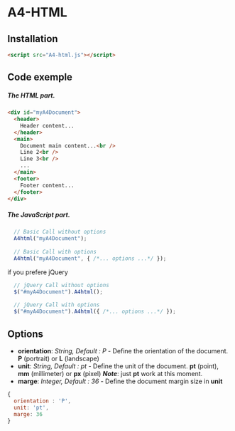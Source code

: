 # A4-HTML #

## Installation ##

```html
<script src="A4-html.js"></script>
```

## Code exemple ##
##### The HTML part. #####

```html
<div id="myA4Document">
  <header>
    Header content...
  </header>
  <main>
    Document main content...<br />
    Line 2<br />
    Line 3<br />
    ...
  </main>
  <footer>
    Footer content...
  </footer>
</div>
```

##### The JavaScript part. #####

```javascript
  // Basic Call without options
  A4html("myA4Document");
  
  // Basic Call with options
  A4html("myA4Document", { /*... options ...*/ });
```

if you prefere jQuery
```javascript
  // jQuery Call without options
  $("#myA4Document").A4html();
  
  // jQuery Call with options
  $("#myA4Document").A4html({ /*... options ...*/ });
```

## Options ##
* **orientation**: *String, Default : P* - Define the orientation of the document. **P** (portrait) or **L** (landscape)
* **unit**: *String, Default : pt* - Define the unit of the document. **pt** (point), **mm** (millimeter) or **px** (pixel) 
***Note***: just **pt** work at this moment.
* **marge**: *Integer, Default : 36* - Define the document margin size in **unit**

```javascript
{
  orientation : 'P',
  unit: 'pt',
  marge: 36
}
```
